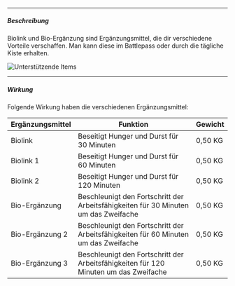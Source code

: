 -------------------------------

##### Beschreibung
Biolink und Bio-Ergänzung sind Ergänzungsmittel, die dir verschiedene Vorteile verschaffen.
Man kann diese im Battlepass oder durch die tägliche Kiste erhalten.

![Unterstützende Items](../assets/images/supporting-items/biolink/bio.jpg)

-------------------------------

##### Wirkung
Folgende Wirkung haben die verschiedenen Ergänzungsmittel:

| Ergänzungsmittel | Funktion | Gewicht |
| ------ | ------ | ------ |
| Biolink | Beseitigt Hunger und Durst für 30 Minuten | 0,50 KG |
| Biolink 1 | Beseitigt Hunger und Durst für 60 Minuten | 0,50 KG |
| Biolink 2 | Beseitigt Hunger und Durst für 120 Minuten | 0,50 KG |
| Bio-Ergänzung | Beschleunigt den Fortschritt der Arbeitsfähigkeiten für 30 Minuten um das Zweifache | 0,50 KG |
| Bio-Ergänzung 2 | Beschleunigt den Fortschritt der Arbeitsfähigkeiten für 60 Minuten um das Zweifache | 0,50 KG |
| Bio-Ergänzung 3 | Beschleunigt den Fortschritt der Arbeitsfähigkeiten für 120 Minuten um das Zweifache | 0,50 KG |

